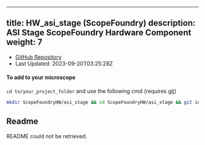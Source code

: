 
---
title: HW_asi_stage (ScopeFoundry)
description: ASI Stage ScopeFoundry Hardware Component
weight: 7
---
- [GitHub Repository](https://github.com/ScopeFoundry/HW_asi_stage)
- Last Updated: 2023-09-20T03:25:28Z

#### To add to your microscope 

`cd to/your_project_folder` and use the following cmd (requires [git](/docs/100_development/20_git/))

```bash
mkdir ScopeFoundryHW/asi_stage && cd ScopeFoundryHW/asi_stage && git init --initial-branch=main && git remote add upstream_ScopeFoundry https://github.com/ScopeFoundry/HW_asi_stage && git pull upstream_ScopeFoundry main && cd ../..
```

## Readme
README could not be retrieved.
